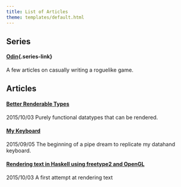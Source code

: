 ```yaml
---
title: List of Articles
theme: templates/default.html
---
```


Series
------

#### [Odin](/series/odin){.series-link}
A few articles on casually writing a roguelike game.

Articles
--------

#### [Better Renderable Types](Renderable.html)
<date>2015/10/03</date>
Purely functional datatypes that can be rendered.

#### [My Keyboard](My-Keyboard.html)
<date>2015/09/05</date>
The beginning of a pipe dream to replicate my datahand keyboard.

#### [Rendering text in Haskell using freetype2 and OpenGL](Haskell-font-rendering-with-freetype2-and-opengl.html)
<date>2015/10/03</date>
A first attempt at rendering text

